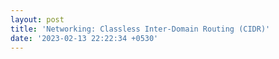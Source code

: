 ```yaml
---
layout: post
title: 'Networking: Classless Inter-Domain Routing (CIDR)'
date: '2023-02-13 22:22:34 +0530'
---
```

